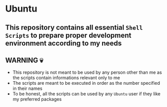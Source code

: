 # Ubuntu

## This repository contains all essential `Shell Scripts` to prepare proper development environment according to my needs

## **WARNING 💀**

- This repository is not meant to be used by any person other than me as the scripts contain informations relevant only to me
- The scripts are meant to be executed in order as the number specified in their names
- To be honest, all the scripts can be used by any `Ubuntu` user if they like my preferred packages
